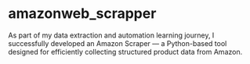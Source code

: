 # amazonweb_scrapper
As part of my data extraction and automation learning journey, I successfully developed an Amazon Scraper — a Python-based tool designed for efficiently collecting structured product data from Amazon.
